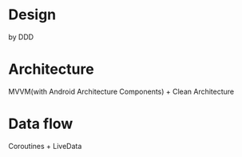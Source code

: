 # Design

by DDD

# Architecture

MVVM(with Android Architecture Components) + Clean Architecture

# Data flow

Coroutines + LiveData